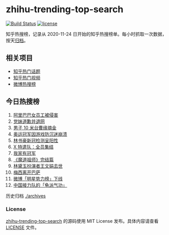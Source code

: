 # zhihu-trending-top-search

[![Build Status](https://github.com/justjavac/zhihu-trending-top-search/workflows/ci/badge.svg?branch=main)](https://github.com/justjavac/zhihu-trending-top-search/actions)
[![license](https://img.shields.io/github/license/justjavac/zhihu-trending-top-search)](https://github.com/justjavac/zhihu-trending-top-search/blob/main/LICENSE)

知乎热搜榜，记录从 2020-11-24 日开始的知乎热搜榜单。每小时抓取一次数据，按天[归档](./archives)。

## 相关项目

- [知乎热门话题](https://github.com/justjavac/zhihu-trending-hot-questions)
- [知乎热门视频](https://github.com/justjavac/zhihu-trending-hot-video)
- [微博热搜榜](https://github.com/justjavac/weibo-trending-hot-search)

## 今日热搜榜

<!-- BEGIN -->
<!-- 最后更新时间 Sun Aug 08 2021 08:21:06 GMT+0800 (China Standard Time) -->

1. [阿里巴巴女员工被侵害](https://www.zhihu.com/search?q=阿里)
1. [党妹道歉并退网](https://www.zhihu.com/search?q=党妹)
1. [男子 10 米台曹缘摘金](https://www.zhihu.com/search?q=10米跳台)
1. [奥运冠军因游戏防沉迷崩溃](https://www.zhihu.com/search?q=网络游戏)
1. [林书豪新冠检测呈阳性](https://www.zhihu.com/search?q=林书豪)
1. [X 特遣队：全员集结](https://www.zhihu.com/search?q=x特遣队)
1. [我家有冠军](https://www.zhihu.com/search?q=我家有冠军)
1. [《魔道祖师》完结篇](https://www.zhihu.com/search?q=魔道祖师)
1. [林黛玉扮演者王文娟去世](https://www.zhihu.com/search?q=王文娟)
1. [梅西离开巴萨](https://www.zhihu.com/search?q=梅西离开巴萨)
1. [微博「明星势力榜」下线](https://www.zhihu.com/search?q=明星势力榜)
1. [中国接力队的「龟派气功」](https://www.zhihu.com/search?q=龙珠)

<!-- END -->

历史归档 [./archives](./archives)

### License

[zhihu-trending-top-search](https://github.com/justjavac/zhihu-trending-top-search)
的源码使用 MIT License 发布。具体内容请查看 [LICENSE](./LICENSE) 文件。
